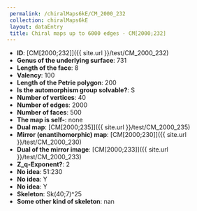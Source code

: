 ```yaml
--- 
 permalink: /chiralMaps6kE/CM_2000_232 
 collection: chiralMaps6kE
 layout: dataEntry
 title: Chiral maps up to 6000 edges - CM[2000;232]
---
```


- **ID**: [CM[2000;232]]({{ site.url }}/test/CM_2000_232)
- **Genus of the underlying surface**: 731
- **Length of the face**: 8
- **Valency**: 100
- **Length of the Petrie polygon**: 200
- **Is the automorphism group solvable?**: S
- **Number of vertices**: 40
- **Number of edges**: 2000
- **Number of faces**: 500
- **The map is self-**: none
- **Dual map**: [CM[2000;235]]({{ site.url }}/test/CM_2000_235)
- **Mirror (enantihomorphic) map**: [CM[2000;230]]({{ site.url }}/test/CM_2000_230)
- **Dual of the mirror image**: [CM[2000;233]]({{ site.url }}/test/CM_2000_233)
- **Z_q-Exponent?**: 2
- **No idea**:  51:230
- **No idea**: Y
- **No idea**: Y
- **Skeleton**: Sk(40;7)^25
- **Some other kind of skeleton**: nan
